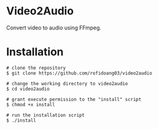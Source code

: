 # Video2Audio

Convert video to audio using FFmpeg.

# Installation

```
# clone the repository
$ git clone https://github.com/rofidoang03/video2audio

# change the working directory to video2audio
$ cd video2audio 

# grant execute permission to the "install" script
$ chmod +x install

# run the installation script
$ ./install
```

